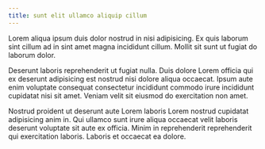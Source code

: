 ```yaml
---
title: sunt elit ullamco aliquip cillum
---
```


Lorem aliqua ipsum duis dolor nostrud in nisi adipisicing. Ex quis laborum sint cillum ad in sint amet magna incididunt cillum. Mollit sit sunt ut fugiat do laborum dolor.

Deserunt laboris reprehenderit ut fugiat nulla. Duis dolore Lorem officia qui ex deserunt adipisicing est nostrud nisi dolore aliqua occaecat. Ipsum aute enim voluptate consequat consectetur incididunt commodo irure incididunt cupidatat nisi sit amet. Veniam velit sit eiusmod do exercitation non amet.

Nostrud proident ut deserunt aute Lorem laboris Lorem nostrud cupidatat adipisicing anim in. Qui ullamco sunt irure aliqua occaecat velit laboris deserunt voluptate sit aute ex officia. Minim in reprehenderit reprehenderit qui exercitation laboris. Laboris et occaecat ea dolore.